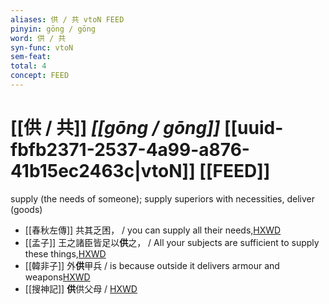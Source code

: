 ```yaml
---
aliases: 供 / 共 vtoN FEED
pinyin: gōng / gōng
word: 供 / 共
syn-func: vtoN
sem-feat: 
total: 4
concept: FEED 
---
```

# [[供 / 共]] *[[gōng / gōng]]*  [[uuid-fbfb2371-2537-4a99-a876-41b15ec2463c|vtoN]] [[FEED]]
supply (the needs of someone); supply superiors with necessities, deliver (goods)
 - [[春秋左傳]] 共其乏困， / you can supply all their needs,[HXWD](https://hxwd.org/textview.html?location=KR1e0001_tls_005-528a.33)
 - [[孟子]] 王之諸臣皆足以**供**之， / All your subjects are sufficient to supply these things,[HXWD](https://hxwd.org/textview.html?location=KR1h0001_tls_001-53a.8)
 - [[韓非子]] 外**供**甲兵 / is because outside it delivers armour and weapons[HXWD](https://hxwd.org/textview.html?location=KR3c0005_tls_020-85a.3)
 - [[搜神記]] **供**供父母 / [HXWD](https://hxwd.org/textview.html?location=KR3l0099_tls_019-1a.43)